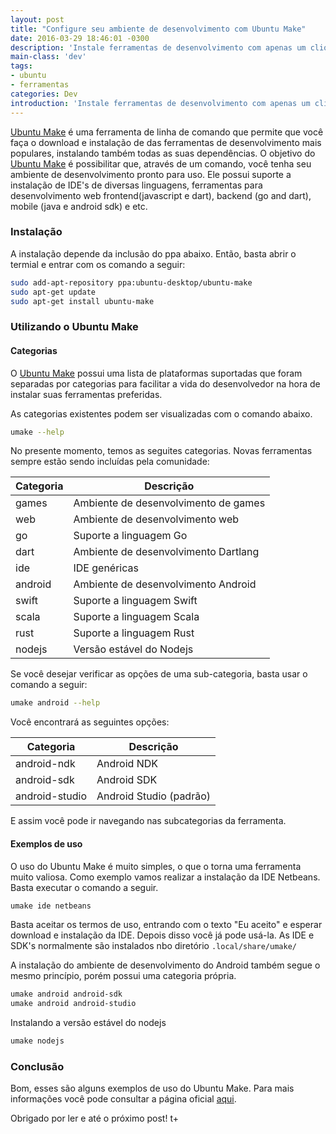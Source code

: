 ```yaml
---
layout: post
title: "Configure seu ambiente de desenvolvimento com Ubuntu Make"
date: 2016-03-29 18:46:01 -0300
description: 'Instale ferramentas de desenvolvimento com apenas um clique com Ubuntu Make'
main-class: 'dev'
tags:
- ubuntu
- ferramentas
categories: Dev
introduction: 'Instale ferramentas de desenvolvimento com apenas um clique com Ubuntu Make.'
---
```


[Ubuntu Make](https://wiki.ubuntu.com/ubuntu-make) é uma ferramenta de linha de comando que permite que você faça o download e instalação de das ferramentas de desenvolvimento mais populares, instalando também todas as suas dependências. O objetivo do [Ubuntu Make](https://wiki.ubuntu.com/ubuntu-make) é possibilitar que, através de um comando, você tenha seu ambiente de desenvolvimento pronto para uso.
Ele possui suporte a instalação de IDE's de diversas linguagens, ferramentas para desenvolvimento web frontend(javascript e dart), backend (go and dart), mobile (java e android sdk) e etc.

### Instalação

A instalação depende da inclusão do ppa abaixo. Então, basta abrir o termial e entrar com os comando a seguir:

```bash
sudo add-apt-repository ppa:ubuntu-desktop/ubuntu-make
sudo apt-get update
sudo apt-get install ubuntu-make
```

### Utilizando o Ubuntu Make

#### Categorias

O [Ubuntu Make](https://wiki.ubuntu.com/ubuntu-make) possui uma lista de plataformas suportadas que foram separadas por categorias para facilitar a vida do desenvolvedor na hora de instalar suas ferramentas preferidas.

As categorias existentes podem ser visualizadas com o comando abaixo.

```bash
umake --help
```

No presente momento, temos as seguites categorias. Novas ferramentas sempre estão sendo incluídas pela comunidade:

Categoria | Descrição
----------|----------
games     | Ambiente de desenvolvimento de games
web       | Ambiente de desenvolvimento web
go        | Suporte a linguagem Go
dart      | Ambiente de desenvolvimento Dartlang
ide       | IDE genéricas
android   | Ambiente de desenvolvimento Android
swift     | Suporte a linguagem Swift
scala     | Suporte a linguagem Scala
rust      | Suporte a linguagem  Rust
nodejs    | Versão estável do Nodejs

Se você desejar verificar as opções de uma sub-categoria, basta usar o comando a seguir:

```bash
umake android --help
```

Você encontrará as seguintes opções:

 Categoria | Descrição
 ----------|----------
 android-ndk | Android NDK
 android-sdk    | Android SDK
 android-studio | Android Studio (padrão)

E assim você pode ir navegando nas subcategorias da ferramenta.

#### Exemplos de uso

O uso do Ubuntu Make é muito simples, o que o torna uma ferramenta muito valiosa. Como exemplo vamos realizar a instalação da IDE Netbeans. Basta executar o comando a seguir.

```bash
umake ide netbeans
```

Basta aceitar os termos de uso, entrando com o texto "Eu aceito" e esperar download e instalação da IDE. Depois disso você já pode usá-la. As IDE e SDK's normalmente são instalados nbo diretório `.local/share/umake/`

A instalação do ambiente de desenvolvimento do Android também segue o mesmo princípio, porém possui uma categoria própria.

```bash
umake android android-sdk
umake android android-studio
```

Instalando a versão estável do nodejs

```bash
umake nodejs
```

### Conclusão

Bom, esses são alguns exemplos de uso do Ubuntu Make. Para mais informações você pode consultar a página oficial [aqui](https://wiki.ubuntu.com/ubuntu-make).

Obrigado por ler e até o próximo post! t+
